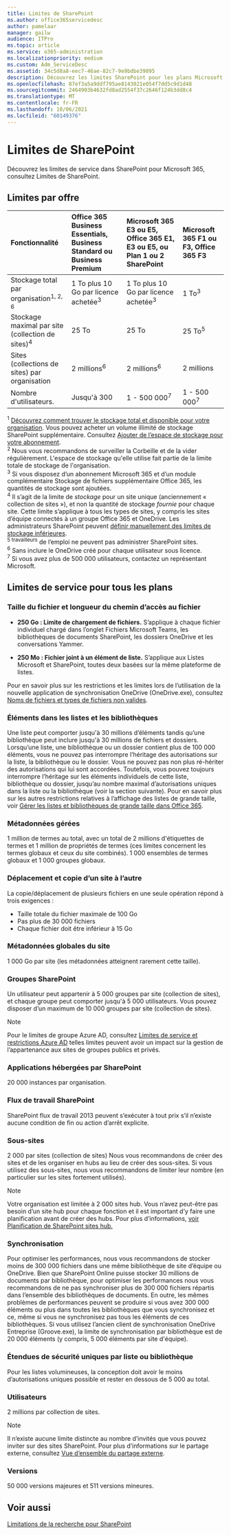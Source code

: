 ```yaml
---
title: Limites de SharePoint
ms.author: office365servicedesc
author: pamelaar
manager: gailw
audience: ITPro
ms.topic: article
ms.service: o365-administration
ms.localizationpriority: medium
ms.custom: Adm_ServiceDesc
ms.assetid: 34c5d8a8-eec7-46ae-82c7-9e9bdbe39895
description: Découvrez les limites SharePoint pour les plans Microsoft 365 et autonomes.
ms.openlocfilehash: 87ef3a5a9ddf795ae8143021e054f7dd5c9d1d48
ms.sourcegitcommit: 2464903b4632fd8ad2554f37c2646f124b3dd8c4
ms.translationtype: MT
ms.contentlocale: fr-FR
ms.lasthandoff: 10/06/2021
ms.locfileid: "60149376"
---
```

# <a name="sharepoint-limits"></a>Limites de SharePoint

Découvrez les limites de service dans SharePoint pour Microsoft 365, consultez Limites de SharePoint.
  
## <a name="limits-by-plan"></a>Limites par offre 

| Fonctionnalité | Office 365 Business Essentials, Business Standard ou Business Premium | Microsoft 365 E3 ou E5, Office 365 E1, E3 ou E5, ou Plan 1 ou 2 SharePoint | Microsoft 365 F1 ou F3, Office 365 F3 |
|:-----|:-----|:-----|:-----|
|Stockage total par organisation<sup>1, 2, 6</sup> <br/> |1 To plus 10 Go par licence achetée<sup>3</sup>  <br/> |1 To plus 10 Go par licence achetée<sup>3</sup> <br/> |1 To<sup>3</sup> <br/> |
|Stockage maximal par site (collection de sites)<sup>4</sup><br/> |25 To <br/> |25 To <br/> |25 To<sup>5</sup> <br/> |
|Sites (collections de sites) par organisation  <br/> |2 millions<sup>6</sup> <br/> |2 millions<sup>6</sup> <br/> |2 millions<br/> |
|Nombre d'utilisateurs.  <br/> |Jusqu'à 300  <br/> |1 - 500 000<sup>7</sup> <br/> |1 - 500 000<sup>7</sup> <br/> |
   
<sup>1</sup> [Découvrez comment trouver le stockage total et disponible pour votre organisation](/sharepoint/manage-site-collection-storage-limits). Vous pouvez acheter un volume illimité de stockage SharePoint supplémentaire. Consultez [Ajouter de l’espace de stockage pour votre abonnement](/office365/admin/subscriptions-and-billing/add-storage-space). 
<br/><sup>2</sup> Nous vous recommandons de surveiller la Corbeille et de la vider régulièrement. L'espace de stockage qu'elle utilise fait partie de la limite totale de stockage de l'organisation. 
<br/> <sup>3</sup> Si vous disposez d’un abonnement Microsoft 365 et d’un module complémentaire Stockage de fichiers supplémentaire Office 365, les quantités de stockage sont ajoutées. 
<br/> <sup>4</sup> Il s’agit de la limite de *stockage* pour un site unique (anciennement « collection de sites »), et non la quantité de stockage *fournie* pour chaque site. Cette limite s’applique à tous les types de sites, y compris les sites d’équipe connectés à un groupe Office 365 et OneDrive. Les administrateurs SharePoint peuvent [définir manuellement des limites de stockage inférieures](/sharepoint/manage-site-collection-storage-limits#manage-individual-site-storage-limits). 
<br/> <sup>5 travailleurs</sup> de l’emploi ne peuvent pas administrer SharePoint sites. 
<br/> <sup>6</sup> Sans inclure le OneDrive créé pour chaque utilisateur sous licence. 
<br/> <sup>7</sup> Si vous avez plus de 500 000 utilisateurs, contactez un représentant Microsoft. 
  
## <a name="service-limits-for-all-plans"></a>Limites de service pour tous les plans

### <a name="file-size-and-file-path-length"></a>Taille du fichier et longueur du chemin d’accès au fichier

- **250 Go : Limite de chargement de fichiers.** S’applique à chaque fichier individuel chargé dans l’onglet Fichiers Microsoft Teams, les bibliothèques de documents SharePoint, les dossiers OneDrive et les conversations Yammer.

- **250 Mo : Fichier joint à un élément de liste.** S’applique aux Listes Microsoft et SharePoint, toutes deux basées sur la même plateforme de listes.

Pour en savoir plus sur les restrictions et les limites lors de l’utilisation de la nouvelle application de synchronisation OneDrive (OneDrive.exe), consultez [Noms de fichiers et types de fichiers non valides](https://support.office.com/article/64883a5d-228e-48f5-b3d2-eb39e07630fa).

### <a name="items-in-lists-and-libraries"></a>Éléments dans les listes et les bibliothèques

Une liste peut comporter jusqu'à 30 millions d’éléments tandis qu’une bibliothèque peut inclure jusqu'à 30 millions de fichiers et dossiers. Lorsqu’une liste, une bibliothèque ou un dossier contient plus de 100 000 éléments, vous ne pouvez pas interrompre l’héritage des autorisations sur la liste, la bibliothèque ou le dossier. Vous ne pouvez pas non plus ré-hériter des autorisations qui lui sont accordées. Toutefois, vous pouvez toujours interrompre l’héritage sur les éléments individuels de cette liste, bibliothèque ou dossier, jusqu’au nombre maximal d’autorisations uniques dans la liste ou la bibliothèque (voir la section suivante). Pour en savoir plus sur les autres restrictions relatives à l’affichage des listes de grande taille, voir [Gérer les listes et bibliothèques de grande taille dans Office 365](https://support.office.com/article/b4038448-ec0e-49b7-b853-679d3d8fb784).

### <a name="managed-metadata"></a>Métadonnées gérées

1 million de termes au total, avec un total de 2 millions d'étiquettes de termes et 1 million de propriétés de termes (ces limites concernent les termes globaux et ceux du site combinés). 1 000 ensembles de termes globaux et 1 000 groupes globaux.

### <a name="moving-and-copying-across-sites"></a>Déplacement et copie d’un site à l’autre

La copie/déplacement de plusieurs fichiers en une seule opération répond à trois exigences :

- Taille totale du fichier maximale de 100 Go
- Pas plus de 30 000 fichiers
- Chaque fichier doit être inférieur à 15 Go

### <a name="overall-site-metadata"></a>Métadonnées globales du site

1 000 Go par site (les métadonnées atteignent rarement cette taille).

### <a name="sharepoint-groups"></a>Groupes SharePoint

Un utilisateur peut appartenir à 5 000 groupes par site (collection de sites), et chaque groupe peut comporter jusqu'à 5 000 utilisateurs. Vous pouvez disposer d’un maximum de 10 000 groupes par site (collection de sites).

> [!NOTE]
> Pour le limites de groupe Azure AD, consultez [Limites de service et restrictions Azure AD](/azure/active-directory/users-groups-roles/directory-service-limits-restrictions) telles limites peuvent avoir un impact sur la gestion de l’appartenance aux sites de groupes publics et privés.

### <a name="sharepoint-hosted-applications"></a>Applications hébergées par SharePoint

20 000 instances par organisation.

### <a name="sharepoint-workflow"></a>Flux de travail SharePoint

SharePoint flux de travail 2013 peuvent s’exécuter à tout prix s’il n’existe aucune condition de fin ou action d’arrêt explicite.

### <a name="subsites"></a>Sous-sites

2 000 par sites (collection de sites) Nous vous recommandons de créer des sites et de les organiser en hubs au lieu de créer des sous-sites. Si vous utilisez des sous-sites, nous vous recommandons de limiter leur nombre (en particulier sur les sites fortement utilisés).

> [!NOTE]
> Votre organisation est limitée à 2 000 sites hub. Vous n’avez peut-être pas besoin d’un site hub pour chaque fonction et il est important d’y faire une planification avant de créer des hubs. Pour plus d’informations, [voir Planification de SharePoint sites hub.](/sharepoint/planning-hub-sites)

### <a name="sync"></a>Synchronisation

Pour optimiser les performances, nous vous recommandons de stocker moins de 300 000 fichiers dans une même bibliothèque de site d’équipe ou OneDrive. Bien que SharePoint Online puisse stocker 30 millions de documents par bibliothèque, pour optimiser les performances nous vous recommandons de ne pas synchroniser plus de 300 000 fichiers répartis dans l’ensemble des bibliothèques de documents. En outre, les mêmes problèmes de performances peuvent se produire si vous avez 300 000 éléments ou plus dans toutes les bibliothèques que vous synchronisez et ce, même si vous ne synchronisez pas tous les éléments de ces bibliothèques. Si vous utilisez l’ancien client de synchronisation OneDrive Entreprise (Groove.exe), la limite de synchronisation par bibliothèque est de 20 000 éléments (y compris, 5 000 éléments par site d'équipe).

### <a name="unique-security-scopes-per-list-or-library"></a>Étendues de sécurité uniques par liste ou bibliothèque

Pour les listes volumineuses, la conception doit avoir le moins d’autorisations uniques possible et rester en dessous de 5 000 au total.

### <a name="users"></a>Utilisateurs

2 millions par collection de sites.

> [!NOTE]
> Il n’existe aucune limite distincte au nombre d’invités que vous pouvez inviter sur des sites SharePoint. Pour plus d’informations sur le partage externe, consultez [Vue d’ensemble du partage externe](/sharepoint/external-sharing-overview).

### <a name="versions"></a>Versions

50 000 versions majeures et 511 versions mineures.

## <a name="see-also"></a>Voir aussi

[Limitations de la recherche pour SharePoint](/sharepoint/search-limits)
